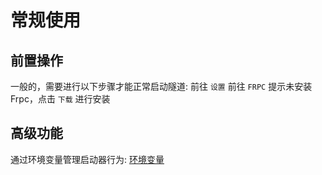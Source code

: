 # 常规使用

## 前置操作

一般的，需要进行以下步骤才能正常启动隧道:
前往 `设置`
前往 `FRPC`
提示未安装Frpc，点击 `下载` 进行安装

## 高级功能

通过环境变量管理启动器行为: [环境变量](../环境变量.md)
